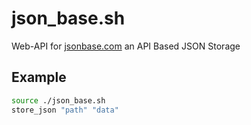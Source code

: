 # json_base.sh
Web-API for [jsonbase.com](https://jsonbase.com) an API Based JSON Storage

## Example
```bash
source ./json_base.sh
store_json "path" "data"
```
